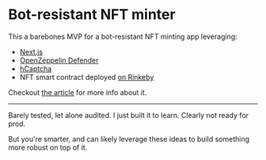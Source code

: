 # Bot-resistant NFT minter

This a barebones MVP for a bot-resistant NFT minting app leveraging:

- [Next.js](https://nextjs.org/)
- [OpenZeppelin Defender](https://openzeppelin.com/defender)
- [hCaptcha](https://hcaptcha.com)
- NFT smart contract deployed [on Rinkeby](https://rinkeby.etherscan.io/address/0x8a64d4D01E0c0BbBD60e7a48b88523E0d21EFb2C)

Checkout [the article](https://forum.openzeppelin.com/t/human-first-nft-mints/21921) for more info about it.

---

Barely tested, let alone audited. I just built it to learn. Clearly not ready for prod.

But you're smarter, and can likely leverage these ideas to build something more robust on top of it.
